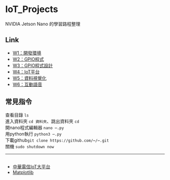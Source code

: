 # IoT_Projects
NVIDIA Jetson Nano 的學習路程整理  
## Link
+ [W1：開發環境](W1：開發環境/README_W1.md)
+ [W2：GPIO程式](W2：GPIO程式/README_W2.md)
+ [W3：GPIO程式設計](W3：GPIO程式設計/README_W3.md)
+ [W4：IoT平台](W4：IoT平台/README_W4.md)
+ [W5：資料視覺化](W5：資料視覺化/README_W5.md)
+ [W6：互動語音](W6：互動語音/README_W6.md)

## 常見指令
查看目錄 `ls`  
進入資料夾 `cd 資料夾`、跳出資料夾 `cd`   
開nano程式編輯器 `nano ⋯.py`  
用python執行 `python3 ⋯.py`  
下載github`git clone https://github.com/⋯/⋯.git`   
關機 `sudo shutdown now`  



***
##
- [中華電信IoT大平台](https://iot.cht.com.tw)
- [Matplotlib](https://matplotlib.org/stable/index.html)
